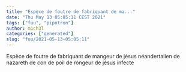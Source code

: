 ```yaml
---
title: "Espèce de foutre de fabriquant de ma..."
date: "Thu May 13 05:05:11 CEST 2021"
tags: ["fuu", "pipotron"]
author: m1ch3l
categories: ["generated"]
slug: "fuu/2021-05-13-05:05:11"
---
```


Espèce de foutre de fabriquant de mangeur de jésus néandertalien de nazareth de con de poil de rongeur de jésus infecte
